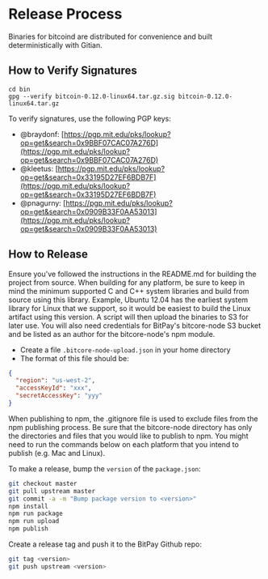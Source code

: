# Release Process
Binaries for bitcoind are distributed for convenience and built deterministically with Gitian.

## How to Verify Signatures

```
cd bin
gpg --verify bitcoin-0.12.0-linux64.tar.gz.sig bitcoin-0.12.0-linux64.tar.gz
```

To verify signatures, use the following PGP keys:
- @braydonf: [https://pgp.mit.edu/pks/lookup?op=get&search=0x9BBF07CAC07A276D](https://pgp.mit.edu/pks/lookup?op=get&search=0x9BBF07CAC07A276D)
- @kleetus: [https://pgp.mit.edu/pks/lookup?op=get&search=0x33195D27EF6BDB7F](https://pgp.mit.edu/pks/lookup?op=get&search=0x33195D27EF6BDB7F)
- @pnagurny: [https://pgp.mit.edu/pks/lookup?op=get&search=0x0909B33F0AA53013](https://pgp.mit.edu/pks/lookup?op=get&search=0x0909B33F0AA53013)

## How to Release
Ensure you've followed the instructions in the README.md for building the project from source. When building for any platform, be sure to keep in mind the minimum supported C and C++ system libraries and build from source using this library. Example, Ubuntu 12.04 has the earliest system library for Linux that we support, so it would be easiest to build the Linux artifact using this version. A script will then upload the binaries to S3 for later use. You will also need credentials for BitPay's bitcore-node S3 bucket and be listed as an author for the bitcore-node's npm module.
- Create a file `.bitcore-node-upload.json` in your home directory
- The format of this file should be:

```json
{
  "region": "us-west-2",
  "accessKeyId": "xxx",
  "secretAccessKey": "yyy"
}
```

When publishing to npm, the .gitignore file is used to exclude files from the npm publishing process. Be sure that the bitcore-node directory has only the directories and files that you would like to publish to npm. You might need to run the commands below on each platform that you intend to publish (e.g. Mac and Linux).

To make a release, bump the `version` of the `package.json`:

```bash
git checkout master
git pull upstream master
git commit -a -m "Bump package version to <version>"
npm install
npm run package
npm run upload
npm publish
```

Create a release tag and push it to the BitPay Github repo:

```bash
git tag <version>
git push upstream <version>
```
